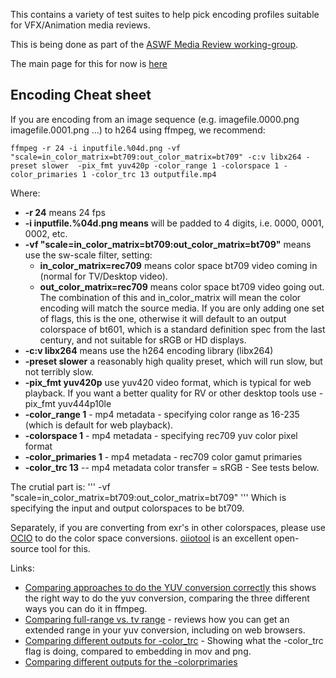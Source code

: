 This contains a variety of test suites to help pick encoding profiles suitable for VFX/Animation media reviews.

This is being done as part of the [ASWF Media Review working-group](https://wiki.aswf.io/display/PRWG/Playback+And+Review+Working+Group).

The main page for this for now is [here](https://wiki.aswf.io/pages/viewpage.action?pageId=16031068)

## Encoding Cheat sheet

If you are encoding from an image sequence (e.g. imagefile.0000.png imagefile.0001.png ...) to h264 using ffmpeg, we recommend:
```
ffmpeg -r 24 -i inputfile.%04d.png -vf "scale=in_color_matrix=bt709:out_color_matrix=bt709" -c:v libx264 -preset slower  -pix_fmt yuv420p -color_range 1 -colorspace 1 -color_primaries 1 -color_trc 13 outputfile.mp4
```

Where:
   * **-r 24** means 24 fps
   * **-i inputfile.%04d.png means**  will be padded to 4 digits, i.e. 0000, 0001, 0002, etc.
   *  **-vf "scale=in_color_matrix=bt709:out_color_matrix=bt709"** means use the sw-scale filter, setting:
      * **in_color_matrix=rec709** means color space bt709 video coming in (normal for TV/Desktop video).
      * **out_color_matrix=rec709** means color space bt709 video going out. The combination of this and in_color_matrix will mean the color encoding will match the source media. If you are only adding one set of flags, this is the one, otherwise it will default to an output colorspace of bt601, which is a standard definition spec from the last century, and not suitable for sRGB or HD displays.
   * **-c:v libx264** means use the h264 encoding library (libx264)
   * **-preset slower** a reasonably high quality preset, which will run slow, but not terribly slow.
   * **-pix_fmt yuv420p** use yuv420 video format, which is typical for web playback. If you want a better quality for RV or other desktop tools use -pix_fmt yuv444p10le 
   * **-color_range 1** - mp4 metadata - specifying color range as 16-235 (which is default for web playback).
   * **-colorspace 1** - mp4 metadata - specifying rec709 yuv color pixel format 
   * **-color_primaries 1** - mp4 metadata - rec709 color gamut primaries
   * **-color_trc 13** -- mp4 metadata color transfer = sRGB - See tests below.

The crutial part is:
'''
-vf "scale=in_color_matrix=bt709:out_color_matrix=bt709" 
'''
Which is specifying the input and output colorspaces to be bt709.

Separately, if you are converting from exr's in other colorspaces, please use [OCIO](https://opencolorio.org/) to do the color space conversions. [oiiotool](https://openimageio.readthedocs.io/en/latest/oiiotool.html) is an excellent open-source tool for this.

Links:
   * [Comparing approaches to do the YUV conversion correctly](https://richardssam.github.io/ffmpeg-tests/tests/chip-chart-yuvconvert/compare.html) this shows the right way to do the yuv conversion, comparing the three different ways you can do it in ffmpeg.
   * [Comparing full-range vs. tv range](https://richardssam.github.io/ffmpeg-tests/tests/greyramp-fulltv/compare.html) - reviews how you can get an extended range in your yuv conversion, including on web browsers.
   * [Comparing different outputs for -color_trc](https://richardssam.github.io/ffmpeg-tests/tests/greyramp-osx/compare.html) - Showing what the -color_trc flag is doing, compared to embedding in mov and png.
   * [Comparing different outputs for the -colorprimaries](https://richardssam.github.io/ffmpeg-tests/gamuttests/iccgamut/compare.html) 



